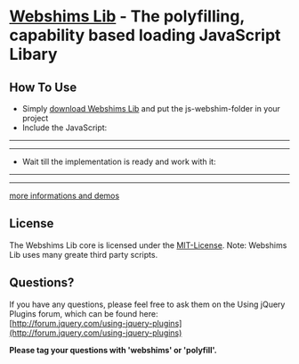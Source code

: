 [Webshims Lib](http://aFarkas.github.com/webshim/demos/index.html) - The polyfilling, capability based loading JavaScript Libary
================================

How To Use
------------------

* Simply [download Webshims Lib](http://github.com/downloads/aFarkas/webshim/webshims-latest.zip/qr_code) and put the js-webshim-folder in your project
* Include the JavaScript:

---------------
<script src="js-webshim/minified/polyfiller.js"></script> 

<script> 
	//path is path of polyfiller.js-code + shims/ $.webshims.loader.basePath += 'shims/'; 
	//load and implement all unsupported features 
	$.webshims.polyfill(); 
</script>
---------------

* Wait till the implementation is ready and work with it:

--------------
<script> 
	$.webshims.ready('geolocation json-storage', function(){ 
		//work with geolocation, JSON and localStorage 
		var userData = JSON.parse(localStorage.getItem('userData')) || {visits: 0};
		//...
		$(function(){
			//work with geolocation JSON and localStorage *and the DOM*
			$('#visits').html(userData.visits);
			//...
		});
	}); 
</script>
--------------

[more informations and demos](http://aFarkas.github.com/webshim/demos/index.html)


License
---------------------------------------

The Webshims Lib core is licensed under the [MIT-License](http://aFarkas.github.com/webshim/MIT-LICENSE.txt). Note: Webshims Lib uses many greate third party scripts.



Questions?
----------

If you have any questions, please feel free to ask them on the Using jQuery Plugins
forum, which can be found here:  
[http://forum.jquery.com/using-jquery-plugins](http://forum.jquery.com/using-jquery-plugins)

**Please tag your questions with 'webshims' or 'polyfill'.**
